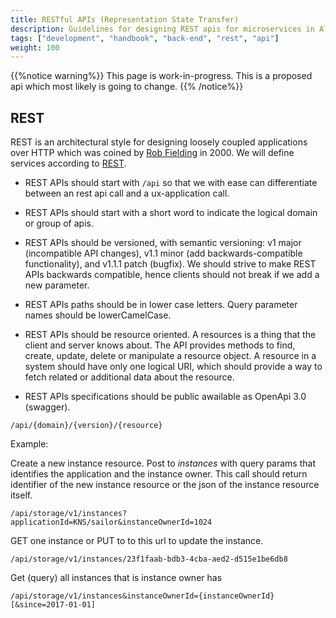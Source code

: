 ```yaml
---
title: RESTful APIs (Representation State Transfer)
description: Guidelines for designing REST apis for microservices in Altinn
tags: ["development", "handbook", "back-end", "rest", "api"]
weight: 100
---
```

{{%notice warning%}}
This page is work-in-progress. This is a proposed api which most likely is going to change.
{{% /notice%}}

## REST
REST is an architectural style for designing loosely coupled applications over HTTP which was coined by [Rob Fielding](https://en.wikipedia.org/wiki/Roy_Fielding) in 2000.
We will define services according to [REST](https://restfulapi.net/rest-architectural-constraints/).

 - REST APIs should start with `/api` so that we with ease can differentiate between an rest api call and a ux-application call.

 - REST APIs should start with a short word to indicate the logical domain or group of apis.

 - REST APIs should be versioned, with semantic versioning: v1 major (incompatible API changes), v1.1  minor (add backwards-compatible functionality), and v1.1.1 patch (bugfix). We should strive to make REST APIs backwards compatible, hence clients should not break if we add a new parameter.

 - REST APIs paths should be in lower case letters. Query parameter names should be lowerCamelCase.

 - REST APIs should be resource oriented. A resources is a thing that the client and server knows about.
The API provides methods to find, create, update, delete or manipulate a resource object.
A resource in a system should have only one logical URI, which should provide a way to fetch related or additional data about the resource.

 - REST APIs specifications should be public awailable as OpenApi 3.0 (swagger).

```http
/api/{domain}/{version}/{resource}
```

Example:

Create a new instance resource. Post to *instances* with query params that identifies the application and the instance owner.
This call should return identifier of the new instance resource or the json of the instance resource itself.

```http
/api/storage/v1/instances?applicationId=KNS/sailor&instanceOwnerId=1024
```

GET one instance or PUT to to this url to update the instance. 

```http
/api/storage/v1/instances/23f1faab-bdb3-4cba-aed2-d515e1be6db8
```

Get (query) all instances that is instance owner has

```http
/api/storage/v1/instances&instanceOwnerId={instanceOwnerId}[&since=2017-01-01]
```
